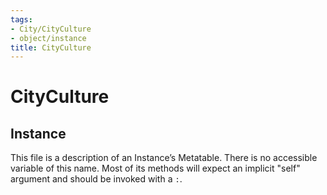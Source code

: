 ```yaml
---
tags:
- City/CityCulture
- object/instance
title: CityCulture
---
```

# CityCulture
## Instance
This file is a description of an Instance’s Metatable. There is no accessible variable of this name. Most of its methods will expect an implicit "self" argument and should be invoked with a `:`.
